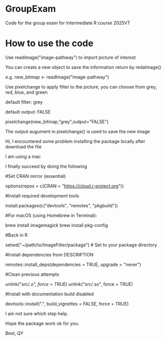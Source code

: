# GroupExam
Code for the group exam for Intermediate R course 2025VT

# How to use the code
Use readImage("image-pathway") to import picture of interest

You can create a new object to save the information return by redaImage()

e.g. new_bitmap <- readImage("image-pathway")

Use pixelchange to apply filter to the picture, you can choose from grey, red, blue, and green

default filter: grey

default output: FALSE

pixelchange(new_bitmap,"grey",output="FALSE")

The output augument in pixelchange() is used to save the new image



Hi,
I encountered some problem installing the package locally after download the file 

I am using a mac

I finally succeed by doing the following

#Set CRAN mirror (essential)

options(repos = c(CRAN = "https://cloud.r-project.org"))

#Install required development tools

install.packages(c("devtools", "remotes", "pkgbuild"))

#For macOS (using Homebrew in Terminal):

brew install imagemagick
brew install pkg-config

#Back in R

setwd("~/path/to/ImageFilter/package") # Set to your package directory

#Install dependencies from DESCRIPTION

remotes::install_deps(dependencies = TRUE, upgrade = "never")

#Clean previous attempts

unlink("src/*.o", force = TRUE)
unlink("src/*.so", force = TRUE)

#Install with documentation build disabled

devtools::install(".", build_vignettes = FALSE, force = TRUE)

I am not sure which step help.

Hope the package work ok for you.

Best,
QY
